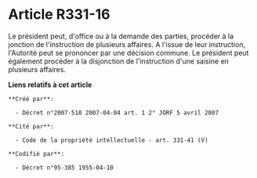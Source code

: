 # Article R331-16

Le président peut, d'office ou à la demande des parties, procéder à la jonction de l'instruction de plusieurs affaires. A
l'issue de leur instruction, l'Autorité peut se prononcer par une décision commune. Le président peut également procéder à la
disjonction de l'instruction d'une saisine en plusieurs affaires.

**Liens relatifs à cet article**

	**Créé par**:

	  - Décret n°2007-510 2007-04-04 art. 1 2° JORF 5 avril 2007

	**Cité par**:

	  - Code de la propriété intellectuelle - art. 331-41 (V)

	**Codifié par**:

	  - Décret n°95-385 1955-04-10
